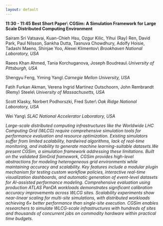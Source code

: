 ```yaml
---
layout: default
---
```


**11:30 - 11:45 Best Short Paper**\\
**CGSim: A Simulation Framework for Large Scale Distributed Computing Environment**

Sairam Sri Vatsavai, Kuan-Chieh Hsu, Ozgur Kilic, Yihui (Ray) Ren, David Park, Paul Nilsson, Sankha Dutta, Tasnuva Chowdhury, Adolfy Hoisie, Tadashi Maeno, Shinjae Yoo, Alexei Klimentov\\
_Brookhaven National Laboratory, USA_

Raees Khan Ahmed, Tania Korchuganova, Joseph Boudreau\\
_University of Pittsburgh, USA_

Shengyu Feng, Yiming Yang\\
_Carnegie Mellon University, USA_

Fatih Furkan Akman, Verena Ingrid Martinez Outschoorn, John Rembrandt (Remy) Steele\\
_University of Massachusetts, USA_

Scott Klasky, Norbert Podhorszki, Fred Suter\\
_Oak Ridge National Laboratory, USA_

Wei Yang\\
_SLAC National Accelerator Laboratory, USA_

_Large-scale distributed computing infrastructures like the Worldwide LHC Computing Grid (WLCG) require comprehensive simulation tools for performance evaluation and resource optimization. Existing simulators suffer from limited scalability, hardwired algorithms, lack of real-time monitoring, and inability to generate machine learning-suitable datasets.We present CGSim, a simulation framework addressing these limitations. Built on the validated SimGrid framework, CGSim provides high-level abstractions for modeling heterogeneous grid environments while maintaining accuracy and scalability. Key features include a modular plugin mechanism for testing custom workflow policies, interactive real-time visualization dashboards, and automatic generation of event-level datasets for AI-assisted performance modeling. Comprehensive evaluation using production ATLAS PanDA workloads demonstrates significant calibration accuracy improvements across WLCG sites. Scalability experiments show near-linear scaling for multi-site simulations, with distributed workloads achieving 6× better performance than single-site execution. CGSim enables researchers to simulate WLCG-scale infrastructures with hundreds of sites and thousands of concurrent jobs on commodity hardware within practical time budgets._